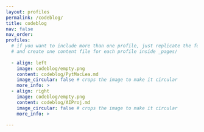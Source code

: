 ```yaml
---
layout: profiles
permalink: /codeblog/
title: codeblog
nav: false
nav_order: 
profiles:
  # if you want to include more than one profile, just replicate the following block
  # and create one content file for each profile inside _pages/
 
  - align: left
    image: codeblog/empty.png
    content: codeblog/PytMacLea.md
    image_circular: false # crops the image to make it circular
    more_info: >
  - align: right
    image: codeblog/empty.png
    content: codeblog/AIProj.md
    image_circular: false # crops the image to make it circular
    more_info: >
    
---
```

